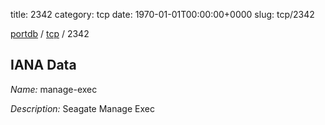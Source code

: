 title: 2342
category: tcp
date: 1970-01-01T00:00:00+0000
slug: tcp/2342

[portdb](/) / [tcp](/category/tcp.html) / 2342


## IANA Data

_Name:_ manage-exec

_Description:_ Seagate Manage Exec

